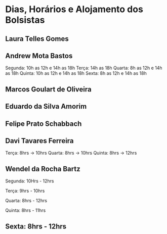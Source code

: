 Dias, Horários e Alojamento dos Bolsistas
=========================================

Laura Telles Gomes
------------------

Andrew Mota Bastos
------------------
Segunda: 10h as 12h e 14h as 18h
Terça: 14h as 18h
Quarta: 8h as 12h e 14h as 18h
Quinta: 10h as 12h e 14h as 18h
Sexta: 8h as 12h e 14h as 18h         

Marcos Goulart de Oliveira
--------------------------

Eduardo da Silva Amorim
-----------------------

Felipe Prato Schabbach
----------------

Davi Tavares Ferreira
---------------------
Terça: 8hrs -> 10hrs
Quarta: 8hrs -> 10hrs
Quinta: 8hrs -> 12hrs

Wendel da Rocha Bartz
---------------------
Segunda: 10Hrs - 12hrs

Terça: 9hrs - 10hrs

Quarta: 8hrs - 12hrs

Quinta: 8hrs - 11hrs

Sexta: 8hrs - 12hrs
---------------------
